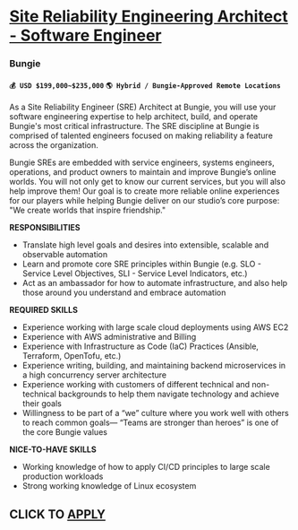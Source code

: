 # [Site Reliability Engineering Architect - Software Engineer](https://www.remotewlb.com/apply/site-reliability-engineering-architect-software-engineer)  
### Bungie  
#### `💰 USD $199,000~$235,000` `🌎 Hybrid / Bungie-Approved Remote Locations`  

As a Site Reliability Engineer (SRE) Architect at Bungie, you will use your software engineering expertise to help architect, build, and operate Bungie's most critical infrastructure. The SRE discipline at Bungie is comprised of talented engineers focused on making reliability a feature across the organization.

Bungie SREs are embedded with service engineers, systems engineers, operations, and product owners to maintain and improve Bungie’s online worlds. You will not only get to know our current services, but you will also help improve them! Our goal is to create more reliable online experiences for our players while helping Bungie deliver on our studio’s core purpose: "We create worlds that inspire friendship."

**RESPONSIBILITIES**

  * Translate high level goals and desires into extensible, scalable and observable automation
  * Learn and promote core SRE principles within Bungie (e.g. SLO - Service Level Objectives, SLI - Service Level Indicators, etc.)
  * Act as an ambassador for how to automate infrastructure, and also help those around you understand and embrace automation

**REQUIRED SKILLS**

  * Experience working with large scale cloud deployments using AWS EC2
  * Experience with AWS administrative and Billing
  * Experience with Infrastructure as Code (IaC) Practices (Ansible, Terraform, OpenTofu, etc.)
  * Experience writing, building, and maintaining backend microservices in a high concurrency server architecture
  * Experience working with customers of different technical and non-technical backgrounds to help them navigate technology and achieve their goals
  * Willingness to be part of a “we” culture where you work well with others to reach common goals— “Teams are stronger than heroes” is one of the core Bungie values

**NICE-TO-HAVE SKILLS**

  * Working knowledge of how to apply CI/CD principles to large scale production workloads
  * Strong working knowledge of Linux ecosystem

  
## CLICK TO [APPLY](https://www.remotewlb.com/apply/site-reliability-engineering-architect-software-engineer)

